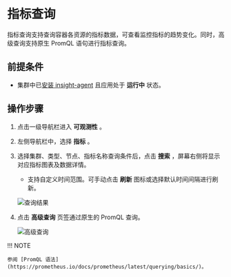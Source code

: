 # 指标查询

指标查询支持查询容器各资源的指标数据，可查看监控指标的趋势变化。同时，高级查询支持原生 PromQL 语句进行指标查询。

## 前提条件

- 集群中已[安装 insight-agent](../../quickstart/install/install-agent.md) 且应用处于 __运行中__ 状态。

## 操作步骤

1. 点击一级导航栏进入 __可观测性__ 。

2. 左侧导航栏中，选择 __指标__ 。

3. 选择集群、类型、节点、指标名称查询条件后，点击 __搜索__ ，屏幕右侧将显示对应指标图表及数据详情。

   - 支持自定义时间范围。可手动点击 __刷新__ 图标或选择默认时间间隔进行刷新。

    ![查询结果](https://docs.daocloud.io/daocloud-docs-images/docs/zh/docs/insight/images/metrics00.png)

4. 点击 __高级查询__ 页签通过原生的 PromQL 查询。

    ![高级查询](https://docs.daocloud.io/daocloud-docs-images/docs/zh/docs/insight/images/metics01.png)

!!! NOTE

    参阅 [PromQL 语法](https://prometheus.io/docs/prometheus/latest/querying/basics/)。
